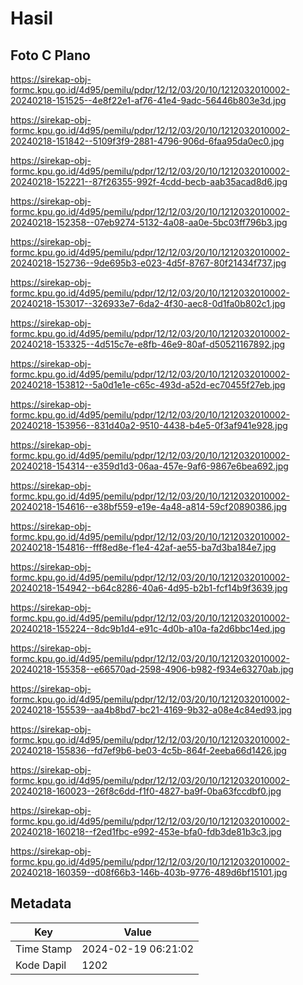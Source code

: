 # Hasil

## Foto C Plano

https://sirekap-obj-formc.kpu.go.id/4d95/pemilu/pdpr/12/12/03/20/10/1212032010002-20240218-151525--4e8f22e1-af76-41e4-9adc-56446b803e3d.jpg

https://sirekap-obj-formc.kpu.go.id/4d95/pemilu/pdpr/12/12/03/20/10/1212032010002-20240218-151842--5109f3f9-2881-4796-906d-6faa95da0ec0.jpg

https://sirekap-obj-formc.kpu.go.id/4d95/pemilu/pdpr/12/12/03/20/10/1212032010002-20240218-152221--87f26355-992f-4cdd-becb-aab35acad8d6.jpg

https://sirekap-obj-formc.kpu.go.id/4d95/pemilu/pdpr/12/12/03/20/10/1212032010002-20240218-152358--07eb9274-5132-4a08-aa0e-5bc03ff796b3.jpg

https://sirekap-obj-formc.kpu.go.id/4d95/pemilu/pdpr/12/12/03/20/10/1212032010002-20240218-152736--9de695b3-e023-4d5f-8767-80f21434f737.jpg

https://sirekap-obj-formc.kpu.go.id/4d95/pemilu/pdpr/12/12/03/20/10/1212032010002-20240218-153017--326933e7-6da2-4f30-aec8-0d1fa0b802c1.jpg

https://sirekap-obj-formc.kpu.go.id/4d95/pemilu/pdpr/12/12/03/20/10/1212032010002-20240218-153325--4d515c7e-e8fb-46e9-80af-d50521167892.jpg

https://sirekap-obj-formc.kpu.go.id/4d95/pemilu/pdpr/12/12/03/20/10/1212032010002-20240218-153812--5a0d1e1e-c65c-493d-a52d-ec70455f27eb.jpg

https://sirekap-obj-formc.kpu.go.id/4d95/pemilu/pdpr/12/12/03/20/10/1212032010002-20240218-153956--831d40a2-9510-4438-b4e5-0f3af941e928.jpg

https://sirekap-obj-formc.kpu.go.id/4d95/pemilu/pdpr/12/12/03/20/10/1212032010002-20240218-154314--e359d1d3-06aa-457e-9af6-9867e6bea692.jpg

https://sirekap-obj-formc.kpu.go.id/4d95/pemilu/pdpr/12/12/03/20/10/1212032010002-20240218-154616--e38bf559-e19e-4a48-a814-59cf20890386.jpg

https://sirekap-obj-formc.kpu.go.id/4d95/pemilu/pdpr/12/12/03/20/10/1212032010002-20240218-154816--fff8ed8e-f1e4-42af-ae55-ba7d3ba184e7.jpg

https://sirekap-obj-formc.kpu.go.id/4d95/pemilu/pdpr/12/12/03/20/10/1212032010002-20240218-154942--b64c8286-40a6-4d95-b2b1-fcf14b9f3639.jpg

https://sirekap-obj-formc.kpu.go.id/4d95/pemilu/pdpr/12/12/03/20/10/1212032010002-20240218-155224--8dc9b1d4-e91c-4d0b-a10a-fa2d6bbc14ed.jpg

https://sirekap-obj-formc.kpu.go.id/4d95/pemilu/pdpr/12/12/03/20/10/1212032010002-20240218-155358--e66570ad-2598-4906-b982-f934e63270ab.jpg

https://sirekap-obj-formc.kpu.go.id/4d95/pemilu/pdpr/12/12/03/20/10/1212032010002-20240218-155539--aa4b8bd7-bc21-4169-9b32-a08e4c84ed93.jpg

https://sirekap-obj-formc.kpu.go.id/4d95/pemilu/pdpr/12/12/03/20/10/1212032010002-20240218-155836--fd7ef9b6-be03-4c5b-864f-2eeba66d1426.jpg

https://sirekap-obj-formc.kpu.go.id/4d95/pemilu/pdpr/12/12/03/20/10/1212032010002-20240218-160023--26f8c6dd-f1f0-4827-ba9f-0ba63fccdbf0.jpg

https://sirekap-obj-formc.kpu.go.id/4d95/pemilu/pdpr/12/12/03/20/10/1212032010002-20240218-160218--f2ed1fbc-e992-453e-bfa0-fdb3de81b3c3.jpg

https://sirekap-obj-formc.kpu.go.id/4d95/pemilu/pdpr/12/12/03/20/10/1212032010002-20240218-160359--d08f66b3-146b-403b-9776-489d6bf15101.jpg


## Metadata

| Key        | Value               |
| ---------- | ------------------- |
| Time Stamp | 2024-02-19 06:21:02 |
| Kode Dapil | 1202                |



